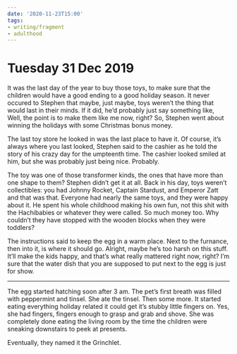 ```yaml
---
date: '2020-11-23T15:00'
tags:
- writing/fragment
- adulthood
---
```


# Tuesday 31 Dec 2019

It was the last day of the year to buy those toys, to make sure that the
children would have a good ending to a good holiday season. It never
occured to Stephen that maybe, just maybe, toys weren’t the thing that
would last in their minds. If it did, he’d probably just say something
like, Well, the point is to make them like me now, right? So, Stephen
went about winning the holidays with some Christmas bonus money.

The last toy store he looked in was the last place to have it. Of
course, it’s always where you last looked, Stephen said to the cashier
as he told the story of his crazy day for the umpteenth time. The
cashier looked smiled at him, but she was probably just being nice.
Probably.

The toy was one of those transformer kinds, the ones that have more than
one shape to them? Stephen didn’t get it at all. Back in his day, toys
weren’t collectibles: you had Johnny Rocket, Captain Stardust, and
Emperor Zatt and that was that. Everyone had nearly the same toys, and
they were happy about it. He spent his whole childhood making his own
fun, not this shit with the Hachibabies or whatever they were called. So
much money too. Why couldn’t they have stopped with the wooden blocks
when they were toddlers?

The instructions said to keep the egg in a warm place. Next to the
furnance, then into it, is where it should go. Alright, maybe he’s too
harsh on this stuff. It’ll make the kids happy, and that’s what really
mattered right now, right? I’m sure that the water dish that you are
supposed to put next to the egg is just for show.

------------------------------------------------------------------------

The egg started hatching soon after 3 am. The pet’s first breath was
filled with peppermint and tinsel. She ate the tinsel. Then some more.
It started eating everything holiday related it could get it’s stubby
little fingers on. Yes, she had fingers, fingers enough to grasp and
grab and shove. She was completely done eating the living room by the
time the children were sneaking downstairs to peek at presents.

Eventually, they named it the Grinchlet.
